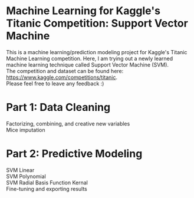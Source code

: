 # Machine Learning for Kaggle's Titanic Competition: Support Vector Machine
This is a machine learning/prediction modeling project for Kaggle's Titanic Machine Learning competition. Here, I am trying out a newly learned machine learning technique called Support Vector Machine (SVM). <br />
The competition and dataset can be found here: https://www.kaggle.com/competitions/titanic. <br />
Please feel free to leave any feedback :)

# Part 1: Data Cleaning 
  Factorizing, combining, and creative new variables <br />
  Mice imputation <br />

# Part 2: Predictive Modeling
  SVM Linear <br />
  SVM Polynomial <br />
  SVM Radial Basis Function Kernal <br />
  Fine-tuning and exporting results <br />
  

